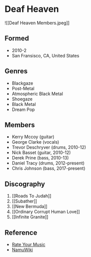 # Deaf Heaven
![[Deaf Heaven Members.jpeg]]
## Formed
- 2010-2
- San Fransisco, CA, United States
## Genres
- Blackgaze
- Post-Metal
- Atmospheric Black Metal
- Shoegaze
- Black Metal
- Dream Pop
## Members
- Kerry Mccoy (guitar)
- George Clarke (vocals)
- Trevor Deschryver (drums, 2010-12)
- Nick Basset (guitar, 2010-12)
- Derek Prine (bass, 2010-13)
- Daniel Tracy (drums, 2012-present)
- Chris Johnson (bass, 2017-present)
## Discography
1. [[Roads To Judah]]
2. [[Subather]]
3. [[New Bermuda]]
4. [[Ordinary Corrupt Human Love]]
5. [[Infinite Granite]]

## Reference
- [Rate Your Music](https://rateyourmusic.com/artist/deafheaven)
- [NamuWiki](https://namu.wiki/w/데프헤븐)
